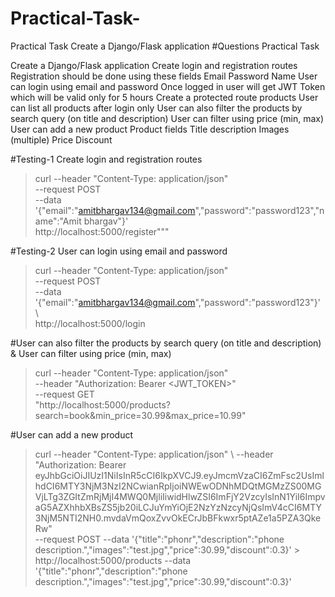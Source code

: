 # Practical-Task-
Practical Task  Create a Django/Flask application 
#Questions
Practical Task

Create a Django/Flask application
Create login and registration routes
Registration should be done using these fields 
Email
Password
Name
User can login using email and password
Once logged in user will get JWT Token which will be valid only for 5 hours
Create a protected route products
User can list all products after login only
User can also filter the products by search query (on title and description)
User can filter using price (min, max)
User can add a new product
Product fields
Title
description
Images (multiple)
Price
Discount

#Testing-1 Create login and registration routes

> curl --header "Content-Type: application/json" \
>      --request POST \
>      --data '{"email":"amitbhargav134@gmail.com","password":"password123","name":"Amit bhargav"}' \
>         http://localhost:5000/register"""

#Testing-2 User can login using email and password

>  curl --header "Content-Type: application/json"  
>  --request POST  
>   --data '{"email":"amitbhargav134@gmail.com","password":"password123"}'  \  
>        http://localhost:5000/login

#User can also filter the products by search query (on title and description) & User can filter using price (min, max)
 > curl --header "Content-Type: application/json" \
 > --header "Authorization: Bearer <JWT_TOKEN>" \
 > --request GET \
 > "http://localhost:5000/products?search=book&min_price=30.99&max_price=10.99"
     
#User can add a new product
> curl --header "Content-Type: application/json" \ 
> --header "Authorization: Bearer         eyJhbGciOiJIUzI1NiIsInR5cCI6IkpXVCJ9.eyJmcmVzaCI6ZmFsc2UsImlhdCI6MTY3NjM3NzI2NCwianRpIjoiNWEwODNhMDQtMGMzZS00MGVjLTg3ZGItZmRjMjI4MWQ0MjliIiwidHlwZSI6ImFjY2VzcyIsInN1YiI6ImpvaG5AZXhhbXBsZS5jb20iLCJuYmYiOjE2NzYzNzcyNjQsImV4cCI6MTY3NjM5NTI2NH0.mvdaVmQoxZvvOkECrJbBFkwxr5ptAZe1a5PZA3QkeRw"     \
> --request POST --data '{"title":"phonr","description":"phone description.","images":"test.jpg","price":30.99,"discount":0.3}'                           > http://localhost:5000/products
> --data '{"title":"phonr","description":"phone description.","images":"test.jpg","price":30.99,"discount":0.3}'
